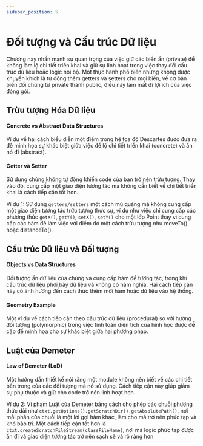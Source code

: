```yaml
---
sidebar_position: 5
---
```


# Đối tượng và Cấu trúc Dữ liệu

Chương này nhấn mạnh sự quan trọng của việc giữ các biến ẩn (private) để không làm lộ chi tiết triển khai và giữ sự linh hoạt trong việc thay đổi cấu trúc dữ liệu hoặc logic nội bộ. Một thực hành phổ biến nhưng không được khuyến khích là tự động thêm getters và setters cho mọi biến, về cơ bản biến đổi chúng từ private thành public, điều này làm mất đi lợi ích của việc đóng gói.

## Trừu tượng Hóa Dữ liệu

#### Concrete vs Abstract Data Structures

Ví dụ về hai cách biểu diễn một điểm trong hệ tọa độ Descartes được đưa ra để minh họa sự khác biệt giữa việc để lộ chi tiết triển khai (concrete) và ẩn nó đi (abstract).

#### Getter và Setter

Sử dụng chúng không tự động khiến code của bạn trở nên trừu tượng. Thay vào đó, cung cấp một giao diện tương tác mà không cần biết về chi tiết triển khai là cách tiếp cận tốt hơn.

Ví dụ 1: Sử dụng `getters/setters` một cách mù quáng mà không cung cấp một giao diện tương tác trừu tượng thực sự, ví dụ như việc chỉ cung cấp các phương thức `getX()`, `getY()`, `setX()`, `setY()` cho một lớp Point thay vì cung cấp các hàm để làm việc với điểm đó một cách trừu tượng như moveTo() hoặc distanceTo().

## Cấu trúc Dữ liệu và Đối tượng

#### Objects vs Data Structures

Đối tượng ẩn dữ liệu của chúng và cung cấp hàm để tương tác, trong khi cấu trúc dữ liệu phơi bày dữ liệu và không có hàm nghĩa. Hai cách tiếp cận này có ảnh hưởng đến cách thức thêm mới hàm hoặc dữ liệu vào hệ thống.

#### Geometry Example

Một ví dụ về cách tiếp cận theo cấu trúc dữ liệu (procedural) so với hướng đối tượng (polymorphic) trong việc tính toán diện tích của hình học được đề cập để minh họa cho sự khác biệt giữa hai phương pháp.

## Luật của Demeter

#### Law of Demeter (LoD)

Một hướng dẫn thiết kế nói rằng một module không nên biết về các chi tiết bên trong của các đối tượng mà nó sử dụng. Cách tiếp cận này giúp giảm sự phụ thuộc và giữ cho code trở nên linh hoạt hơn.

Ví dụ 2: Vi phạm Luật của Demeter bằng cách cho phép các chuỗi phương thức dài như `ctxt.getOptions().getScratchDir().getAbsolutePath()`, nơi mỗi phần của chuỗi là một lời gọi hàm khác, làm cho mã trở nên phức tạp và khó bảo trì. Một cách tiếp cận tốt hơn là `ctxt.createScratchFileStream(classFileName)`, nơi mà logic phức tạp được ẩn đi và giao diện tương tác trở nên sạch sẽ và rõ ràng hơn
